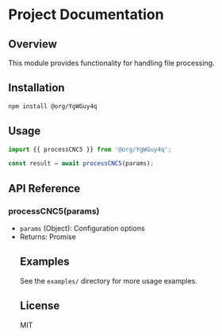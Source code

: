# Project Documentation

## Overview
This module provides functionality for handling file processing.

## Installation
```bash
npm install @org/YgWGuy4q
```

## Usage
```javascript
import {{ processCNC5 }} from '@org/YgWGuy4q';

const result = await processCNC5(params);
```

## API Reference
### processCNC5(params)
- `params` (Object): Configuration options
- Returns: Promise<Object>

## Examples
See the `examples/` directory for more usage examples.

## License
MIT
